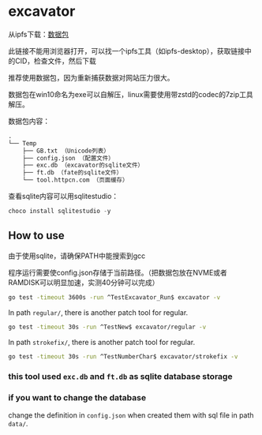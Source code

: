 # excavator

从ipfs下载：[数据包](https://ipfs.io/ipfs/QmPkaqXo3DUrowfjfxPUkQMfK1mRo9HN9T2NQd74mDrzjz?filename=excavator_unzip.exe)

此链接不能用浏览器打开，可以找一个ipfs工具（如ipfs-desktop），获取链接中的CID，检查文件，然后下载

推荐使用数据包，因为重新捕获数据对网站压力很大。

数据包在win10命名为exe可以自解压，linux需要使用带zstd的codec的7zip工具解压。

数据包内容：

```txt
.
└── Temp
    ├── GB.txt （Unicode列表）
    ├── config.json （配置文件）
    ├── exc.db （excavator的sqlite文件）
    ├── ft.db （fate的sqlite文件）
    └── tool.httpcn.com （页面缓存）
```

查看sqlite内容可以用sqlitestudio：

```powershell
choco install sqlitestudio -y
```

## How to use

由于使用sqlite，请确保PATH中能搜索到gcc

程序运行需要使config.json存储于当前路径。（把数据包放在NVME或者RAMDISK可以明显加速，实测40分钟可以完成）

```bash
go test -timeout 3600s -run ^TestExcavator_Run$ excavator -v
```

In path `regular/`, there is another patch tool for regular.

```bash
go test -timeout 30s -run ^TestNew$ excavator/regular -v
```

In path `strokefix/`, there is another patch tool for regular.

```bash
go test -timeout 30s -run ^TestNumberChar$ excavator/strokefix -v
```

### this tool used `exc.db` and `ft.db` as sqlite database storage

### if you want to change the database

change the definition in `config.json`
when created them with sql file in path `data/`.
